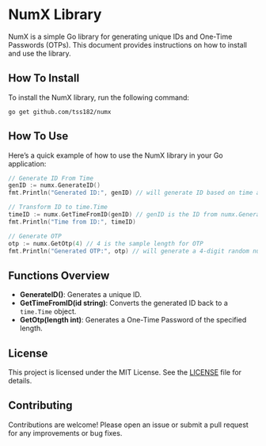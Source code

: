 # NumX Library

NumX is a simple Go library for generating unique IDs and One-Time Passwords (OTPs). This document provides instructions on how to install and use the library.

## How To Install

To install the NumX library, run the following command:

```
go get github.com/tss182/numx
```

## How To Use

Here’s a quick example of how to use the NumX library in your Go application:

```go
// Generate ID From Time
genID := numx.GenerateID()
fmt.Println("Generated ID:", genID) // will generate ID based on time and random chars

// Transform ID to time.Time
timeID := numx.GetTimeFromID(genID) // genID is the ID from numx.GenerateID
fmt.Println("Time from ID:", timeID)

// Generate OTP
otp := numx.GetOtp(4) // 4 is the sample length for OTP
fmt.Println("Generated OTP:", otp) // will generate a 4-digit random number
```

## Functions Overview

- **GenerateID()**: Generates a unique ID.
- **GetTimeFromID(id string)**: Converts the generated ID back to a `time.Time` object.
- **GetOtp(length int)**: Generates a One-Time Password of the specified length.

## License

This project is licensed under the MIT License. See the [LICENSE](LICENSE) file for details.

## Contributing

Contributions are welcome! Please open an issue or submit a pull request for any improvements or bug fixes.

